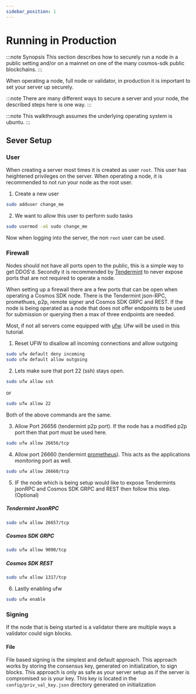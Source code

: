 ```yaml
---
sidebar_position: 1
---
```


# Running in Production

:::note Synopsis
This section describes how to securely run a node in a public setting and/or on a mainnet on one of the many cosmos-sdk public blockchains. 
:::

When operating a node, full node or validator, in production it is important to set your server up securely. 

:::note
There are many different ways to secure a server and your node, the described steps here is one way.
:::

:::note
This walkthrough assumes the underlying operating system is ubuntu. 
:::
## Sever Setup

### User

When creating a server most times it is created as user `root`. This user has heightened privileges on the server. When operating a node, it is recommended to not run your node as the root user.  

1. Create a new user

```bash
sudo adduser change_me
```

2. We want to allow this user to perform sudo tasks

```bash
sudo usermod -aG sudo change_me
```

Now when logging into the server, the non `root` user can be used. 

### Firewall

Nodes should not have all ports open to the public, this is a simple way to get DDOS'd. Secondly it is recommended by [Tendermint](github.com/tendermint/tendermint) to never expose ports that are not required to operate a node. 

When setting up a firewall there are a few ports that can be open when operating a Cosmos SDK node. There is the Tendermint json-RPC, promethues, p2p, remote signer and Cosmos SDK GRPC and REST. If the node is being operated as a node that does not offer endpoints to be used for submission or querying then a max of three endpoints are needed.

Most, if not all servers come equipped with [ufw](https://wiki.ubuntuusers.de/ufw/). Ufw will be used in this tutorial. 

1. Reset UFW to disallow all incoming connections and allow outgoing

```bash
sudo ufw default deny incoming
sudo ufw default allow outgoing
```

2. Lets make sure that port 22 (ssh) stays open. 

```bash
sudo ufw allow ssh
```

or 

```bash
sudo ufw allow 22
```
Both of the above commands are the same. 

3. Allow Port 26656 (tendermint p2p port). If the node has a modified p2p port then that port must be used here.

```bash
sudo ufw allow 26656/tcp
```

4. Allow port 26660 (tendermint [prometheus](https://prometheus.io)). This acts as the applications monitoring port as well. 

```bash
sudo ufw allow 26660/tcp
```

5. IF the node which is being setup would like to expose Tendermints jsonRPC and Cosmos SDK GRPC and REST then follow this step. (Optional)

##### Tendermint JsonRPC

```bash
sudo ufw allow 26657/tcp
```

##### Cosmos SDK GRPC

```bash
sudo ufw allow 9090/tcp
```

##### Cosmos SDK REST

```bash
sudo ufw allow 1317/tcp
```

6. Lastly enabling ufw

```bash
sudo ufw enable
```

### Signing

If the node that is being started is a validator there are multiple ways a validator could sign blocks. 

#### File

File based signing is the simplest and default approach. This approach works by storing the consensus key, generated on initialization, to sign blocks. This approach is only as safe as your server setup as if the server is compromised so is your key.  This key is located in the `config/priv_val_key.json` directory generated on initialization
